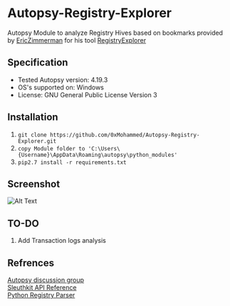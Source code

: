 # Autopsy-Registry-Explorer

Autopsy Module to analyze Registry Hives based on bookmarks provided by <a href="https://github.com/EricZimmerman/RegistryExplorerBookmarks">EricZimmerman</a> for his tool <a href="https://ericzimmerman.github.io/#!index.md">RegistryExplorer</a>

## Specification

* Tested Autopsy version: 4.19.3
* OS's supported on: Windows
* License: GNU General Public License Version 3

## Installation  
1. ```git clone https://github.com/0xMohammed/Autopsy-Registry-Explorer.git```  
2. ```copy Module folder to 'C:\Users\{Username}\AppData\Roaming\autopsy\python_modules'```  
3. ```pip2.7 install -r requirements.txt```
## Screenshot
![Alt Text](https://github.com/0xMohammed/Autopsy-Registry-Explorer/blob/main/screenshot.png)  

## TO-DO
1. Add Transaction logs analysis

## Refrences  
[Autopsy discussion group](https://sleuthkit.discourse.group/t/creating-new-custom-artifact/2367)  
[Sleuthkit API Reference](http://www.sleuthkit.org/sleuthkit/docs/api-docs/4.3/index.html)  
[Python Registry Parser](https://github.com/williballenthin/python-registry)
